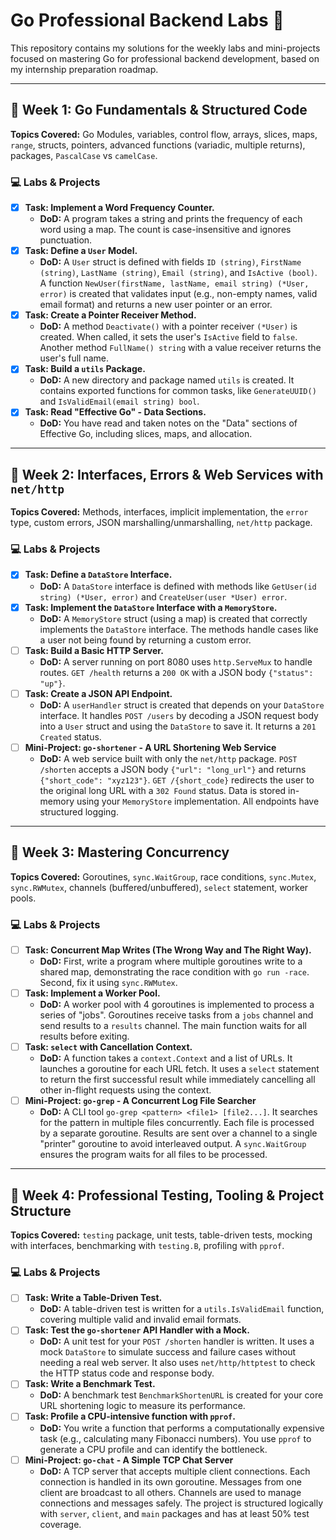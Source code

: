 # Go Professional Backend Labs 🚀

This repository contains my solutions for the weekly labs and mini-projects focused on mastering Go for professional backend development, based on my internship preparation roadmap.

---

## 🎯 Week 1: Go Fundamentals & Structured Code

**Topics Covered:** Go Modules, variables, control flow, arrays, slices, maps, `range`, structs, pointers, advanced functions (variadic, multiple returns), packages, `PascalCase` vs `camelCase`.

### 💻 Labs & Projects

- [x] **Task: Implement a Word Frequency Counter.**
  - **DoD:** A program takes a string and prints the frequency of each word using a map. The count is case-insensitive and ignores punctuation.
- [x] **Task: Define a `User` Model.**
  - **DoD:** A `User` struct is defined with fields `ID (string)`, `FirstName (string)`, `LastName (string)`, `Email (string)`, and `IsActive (bool)`. A function `NewUser(firstName, lastName, email string) (*User, error)` is created that validates input (e.g., non-empty names, valid email format) and returns a new user pointer or an error.
- [x] **Task: Create a Pointer Receiver Method.**
  - **DoD:** A method `Deactivate()` with a pointer receiver `(*User)` is created. When called, it sets the user's `IsActive` field to `false`. Another method `FullName() string` with a value receiver returns the user's full name.
- [x] **Task: Build a `utils` Package.**
  - **DoD:** A new directory and package named `utils` is created. It contains exported functions for common tasks, like `GenerateUUID()` and `IsValidEmail(email string) bool`.
- [x] **Task: Read "Effective Go" - Data Sections.**
  - **DoD:** You have read and taken notes on the "Data" sections of Effective Go, including slices, maps, and allocation.

---

## 🎯 Week 2: Interfaces, Errors & Web Services with `net/http`

**Topics Covered:** Methods, interfaces, implicit implementation, the `error` type, custom errors, JSON marshalling/unmarshalling, `net/http` package.

### 💻 Labs & Projects

- [x] **Task: Define a `DataStore` Interface.**
  - **DoD:** A `DataStore` interface is defined with methods like `GetUser(id string) (*User, error)` and `CreateUser(user *User) error`.
- [x] **Task: Implement the `DataStore` Interface with a `MemoryStore`.**
  - **DoD:** A `MemoryStore` struct (using a map) is created that correctly implements the `DataStore` interface. The methods handle cases like a user not being found by returning a custom error.
- [ ] **Task: Build a Basic HTTP Server.**
  - **DoD:** A server running on port 8080 uses `http.ServeMux` to handle routes. `GET /health` returns a `200 OK` with a JSON body `{"status": "up"}`.
- [ ] **Task: Create a JSON API Endpoint.**
  - **DoD:** A `userHandler` struct is created that depends on your `DataStore` interface. It handles `POST /users` by decoding a JSON request body into a `User` struct and using the `DataStore` to save it. It returns a `201 Created` status.
- [ ] **Mini-Project: `go-shortener` - A URL Shortening Web Service**
  - **DoD:** A web service built with only the `net/http` package. `POST /shorten` accepts a JSON body `{"url": "long_url"}` and returns `{"short_code": "xyz123"}`. `GET /{short_code}` redirects the user to the original long URL with a `302 Found` status. Data is stored in-memory using your `MemoryStore` implementation. All endpoints have structured logging.

---

## 🎯 Week 3: Mastering Concurrency

**Topics Covered:** Goroutines, `sync.WaitGroup`, race conditions, `sync.Mutex`, `sync.RWMutex`, channels (buffered/unbuffered), `select` statement, worker pools.

### 💻 Labs & Projects

- [ ] **Task: Concurrent Map Writes (The Wrong Way and The Right Way).**
  - **DoD:** First, write a program where multiple goroutines write to a shared map, demonstrating the race condition with `go run -race`. Second, fix it using `sync.RWMutex`.
- [ ] **Task: Implement a Worker Pool.**
  - **DoD:** A worker pool with 4 goroutines is implemented to process a series of "jobs". Goroutines receive tasks from a `jobs` channel and send results to a `results` channel. The main function waits for all results before exiting.
- [ ] **Task: `select` with Cancellation Context.**
  - **DoD:** A function takes a `context.Context` and a list of URLs. It launches a goroutine for each URL fetch. It uses a `select` statement to return the first successful result while immediately cancelling all other in-flight requests using the context.
- [ ] **Mini-Project: `go-grep` - A Concurrent Log File Searcher**
  - **DoD:** A CLI tool `go-grep <pattern> <file1> [file2...]`. It searches for the pattern in multiple files concurrently. Each file is processed by a separate goroutine. Results are sent over a channel to a single "printer" goroutine to avoid interleaved output. A `sync.WaitGroup` ensures the program waits for all files to be processed.

---

## 🎯 Week 4: Professional Testing, Tooling & Project Structure

**Topics Covered:** `testing` package, unit tests, table-driven tests, mocking with interfaces, benchmarking with `testing.B`, profiling with `pprof`.

### 💻 Labs & Projects

- [ ] **Task: Write a Table-Driven Test.**
  - **DoD:** A table-driven test is written for a `utils.IsValidEmail` function, covering multiple valid and invalid email formats.
- [ ] **Task: Test the `go-shortener` API Handler with a Mock.**
  - **DoD:** A unit test for your `POST /shorten` handler is written. It uses a mock `DataStore` to simulate success and failure cases without needing a real web server. It also uses `net/http/httptest` to check the HTTP status code and response body.
- [ ] **Task: Write a Benchmark Test.**
  - **DoD:** A benchmark test `BenchmarkShortenURL` is created for your core URL shortening logic to measure its performance.
- [ ] **Task: Profile a CPU-intensive function with `pprof`.**
  - **DoD:** You write a function that performs a computationally expensive task (e.g., calculating many Fibonacci numbers). You use `pprof` to generate a CPU profile and can identify the bottleneck.
- [ ] **Mini-Project: `go-chat` - A Simple TCP Chat Server**
  - **DoD:** A TCP server that accepts multiple client connections. Each connection is handled in its own goroutine. Messages from one client are broadcast to all others. Channels are used to manage connections and messages safely. The project is structured logically with `server`, `client`, and `main` packages and has at least 50% test coverage.
